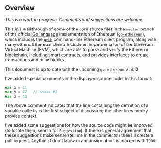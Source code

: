 ## Overview

_This is a work in progress. Comments and suggestions are welcome._

This is a walkthrough of some of the core source files in the `master` branch of the official [Go language](https://golang.org/) implementation of Ethereum \([`go-ethereum`](https://github.com/ethereum/go-ethereum)\), which includes the [`geth`](https://github.com/ethereum/go-ethereum/tree/master/core/vm) command-line Ethereum client program, along with many others. Ethereum clients include an implementation of the Ethereum Virtual Machine \(EVM\), which are able to parse and verify the Ethereum blockchain, including smart contracts, and provides interfaces to create transactions and mine blocks.

This document is up to date with the upcoming `go-ethereum` v1.8.12.

I've added special comments in the displayed source code, in this format:
```go
var x = 41
var y = 42   // <<=== #1
var z = 43
```
The above comment indicates that the line containing the definition of a variable called `y` is the first subject of discussion; the other lines merely provide context.

I've added some suggestions for how the source code might be improved \(to locate them, search for `Suggestion`\). If there is general agreement that these suggestions make sense \(tell me in the comments!\) then I'll create a pull request. Anything I don't know or am unsure about is marked with `TODO`.

